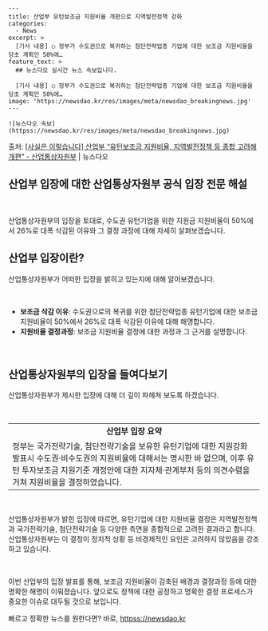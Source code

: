     ---
    title: 산업부 유턴보조금 지원비율 개편으로 지역발전정책 강화
    categories:
      - News
    excerpt: >
      [기사 내용] ○ 정부가 수도권으로 복귀하는 첨단전략업종 기업에 대한 보조금 지원비율을 당초 계획인 50%에…
    feature_text: >
      ## 뉴스다오 실시간 뉴스 속보입니다.
    
      [기사 내용] ○ 정부가 수도권으로 복귀하는 첨단전략업종 기업에 대한 보조금 지원비율을 당초 계획인 50%에…
    image: 'https://newsdao.kr/res/images/meta/newsdao_breakingnews.jpg'
    ---
    
    ![뉴스다오 속보](httpss://newsdao.kr/res/images/meta/newsdao_breakingnews.jpg)

<p>출처: <a href="httpss://newsdao.kr/2726" rel="dofollow">[사실은 이렇습니다] 산업부 “유턴보조금 지원비율, 지역발전정책 등 종합 고려해  개편” - 산업통상자원부</a> | 뉴스다오</p>

<h2 data-ke-size="size26"><b>산업부 입장에 대한 산업통상자원부 공식 입장 전문 해설</b></h2>
<p data-ke-size="size16">&nbsp;</p>
산업통상자원부의 입장을 토대로, 수도권 유턴기업을 위한 지원금 지원비율이 50%에서 26%로 대폭 삭감된 이유와 그 결정 과정에 대해 자세히 살펴보겠습니다. 
<p data-ke-size="size16"></p>
<h2 data-ke-size="size26">산업부 입장이란?</h2>
산업통상자원부가 어떠한 입장을 밝히고 있는지에 대해 알아보겠습니다.
<p data-ke-size="size16">&nbsp;</p>
<ul>
  <li><b>보조금 삭감 이유</b>: 수도권으로의 복귀를 위한 첨단전략업종 유턴기업에 대한 보조금 지원비율이 50%에서 26%로 대폭 삭감된 이유에 대해 해명합니다.</li>
  <li><b>지원비율 결정과정</b>: 보조금 지원비율 결정에 대한 과정과 그 근거를 설명합니다.</li>
</ul>
<p data-ke-size="size16">&nbsp;</p>
<h2 data-ke-size="size26">산업통상자원부의 입장을 들여다보기</h2>
산업통상자원부가 제시한 입장에 대해 더 깊이 파헤쳐 보도록 하겠습니다.
<p data-ke-size="size16">&nbsp;</p>
<table>
  <tr>
    <td style="text-align: center; height: 17px;"><b>산업부 입장 요약</b></td>
  </tr>
  <tr>
    <td style="text-align: left;">정부는 국가전략기술, 첨단전략기술을 보유한 유턴기업에 대한 지원강화 발표시 수도권·비수도권의 지원비율에 대해서는 명시한 바 없으며, 이후 유턴 투자보조금 지원기준 개정안에 대한 지자체·관계부처 등의 의견수렴을 거쳐 지원비율을 결정하였습니다.</td>
  </tr>
</table>
<p data-ke-size="size16">&nbsp;</p>
산업통상자원부가 밝힌 입장에 따르면, 유턴기업에 대한 지원비율 결정은 지역발전정책과 국가전략기술, 첨단전략기술 등 다양한 측면을 종합적으로 고려한 결과라고 합니다. 산업통상자원부는 이 결정이 정치적 상황 등 비경제적인 요인은 고려하지 않았음을 강조하고 있습니다.
<p data-ke-size="size16">&nbsp;</p>
이번 산업부의 입장 발표를 통해, 보조금 지원비율이 감축된 배경과 결정과정 등에 대한 명확한 해명이 이뤄졌습니다. 앞으로도 정책에 대한 공정하고 명확한 결정 프로세스가 중요한 이슈로 대두될 것으로 보입니다. 

빠르고 정확한 뉴스를 원한다면? 바로, <a href="httpss://newsdao.kr" rel="dofollow">httpss://newsdao.kr</a>


    